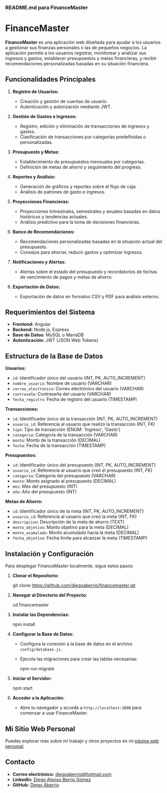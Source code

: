 ### README.md para FinanceMaster

# FinanceMaster

**FinanceMaster** es una aplicación web diseñada para ayudar a los usuarios a gestionar sus finanzas personales o las de pequeños negocios. La aplicación permite a los usuarios registrar, monitorear y analizar sus ingresos y gastos, establecer presupuestos y metas financieras, y recibir recomendaciones personalizadas basadas en su situación financiera.

## Funcionalidades Principales

1. **Registro de Usuarios:**
   - Creación y gestión de cuentas de usuario.
   - Autenticación y autorización mediante JWT.
   
2. **Gestión de Gastos e Ingresos:**
   - Registro, edición y eliminación de transacciones de ingresos y gastos.
   - Clasificación de transacciones por categorías predefinidas o personalizadas.

3. **Presupuesto y Metas:**
   - Establecimiento de presupuestos mensuales por categorías.
   - Definición de metas de ahorro y seguimiento del progreso.

4. **Reportes y Análisis:**
   - Generación de gráficos y reportes sobre el flujo de caja.
   - Análisis de patrones de gasto e ingresos.

5. **Proyecciones Financieras:**
   - Proyecciones trimestrales, semestrales y anuales basadas en datos históricos y tendencias actuales.
   - Análisis predictivo para la toma de decisiones financieras.

6. **Banco de Recomendaciones:**
   - Recomendaciones personalizadas basadas en la situación actual del presupuesto.
   - Consejos para ahorrar, reducir gastos y optimizar ingresos.

7. **Notificaciones y Alertas:**
   - Alertas sobre el estado del presupuesto y recordatorios de fechas de vencimiento de pagos y metas de ahorro.

8. **Exportación de Datos:**
   - Exportación de datos en formatos CSV y PDF para análisis externo.

## Requerimientos del Sistema

- **Frontend:** Angular
- **Backend:** Node.js, Express
- **Base de Datos:** MySQL o MariaDB
- **Autenticación:** JWT (JSON Web Tokens)

## Estructura de la Base de Datos

**Usuarios:**
- `id`: Identificador único del usuario (INT, PK, AUTO_INCREMENT)
- `nombre_usuario`: Nombre de usuario (VARCHAR)
- `correo_electronico`: Correo electrónico del usuario (VARCHAR)
- `contraseña`: Contraseña del usuario (VARCHAR)
- `fecha_registro`: Fecha de registro del usuario (TIMESTAMP)

**Transacciones:**
- `id`: Identificador único de la transacción (INT, PK, AUTO_INCREMENT)
- `usuario_id`: Referencia al usuario que realizó la transacción (INT, FK)
- `tipo`: Tipo de transacción (ENUM: 'Ingreso', 'Gasto')
- `categoria`: Categoría de la transacción (VARCHAR)
- `monto`: Monto de la transacción (DECIMAL)
- `fecha`: Fecha de la transacción (TIMESTAMP)

**Presupuestos:**
- `id`: Identificador único del presupuesto (INT, PK, AUTO_INCREMENT)
- `usuario_id`: Referencia al usuario que creó el presupuesto (INT, FK)
- `categoria`: Categoría del presupuesto (VARCHAR)
- `monto`: Monto asignado al presupuesto (DECIMAL)
- `mes`: Mes del presupuesto (INT)
- `año`: Año del presupuesto (INT)

**Metas de Ahorro:**
- `id`: Identificador único de la meta (INT, PK, AUTO_INCREMENT)
- `usuario_id`: Referencia al usuario que creó la meta (INT, FK)
- `descripcion`: Descripción de la meta de ahorro (TEXT)
- `monto_objetivo`: Monto objetivo para la meta (DECIMAL)
- `monto_acumulado`: Monto acumulado hacia la meta (DECIMAL)
- `fecha_objetivo`: Fecha límite para alcanzar la meta (TIMESTAMP)

## Instalación y Configuración

Para desplegar FinanceMaster localmente, sigue estos pasos:

1. **Clonar el Repositorio:**
  
   git clone https://github.com/diegoaberrio/financemaster.git
  

2. **Navegar al Directorio del Proyecto:**
  
   cd financemaster
   

3. **Instalar las Dependencias:**
   
   npm install
  

4. **Configurar la Base de Datos:**
   - Configura la conexión a la base de datos en el archivo `config/database.js`.
   - Ejecuta las migraciones para crear las tablas necesarias:
     
     npm run migrate
   

5. **Iniciar el Servidor:**
 
   npm start
  

6. **Acceder a la Aplicación:**
   - Abre tu navegador y accede a `http://localhost:3000` para comenzar a usar FinanceMaster.

## Mi Sitio Web Personal

Puedes explorar más sobre mi trabajo y otros proyectos en mi [página web personal](https://diegoincode-dc1cd734cb90.herokuapp.com/).

## Contacto

- **Correo electrónico:** diegoaberrio@hotmail.com
- **LinkedIn:** [Diego Alonso Berrío Gómez](https://www.linkedin.com/in/diego-alonso-berrío-gómez)
- **GitHub:** [Diego Aberrio](https://github.com/diegoaberrio)

